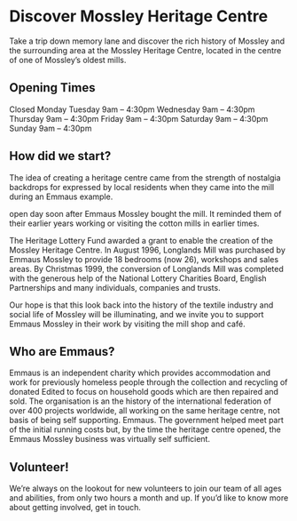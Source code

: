 # Discover Mossley Heritage Centre

Take a trip down memory lane and discover the rich history of Mossley and the surrounding area at the Mossley Heritage Centre, located in the centre of one of Mossley’s oldest mills.

## Opening Times

Closed Monday
Tuesday 9am – 4:30pm
Wednesday 9am – 4:30pm
Thursday 9am – 4:30pm
Friday 9am – 4:30pm
Saturday 9am – 4:30pm
Sunday 9am – 4:30pm

## How did we start?

The idea of creating a heritage centre came from the strength of nostalgia backdrops for expressed by local residents when they came into the mill during an Emmaus example.

open day soon after Emmaus Mossley bought the mill. It reminded them of their earlier years working or visiting the cotton mills in earlier times.

The Heritage Lottery Fund awarded a grant to enable the creation of the Mossley Heritage Centre. In August 1996, Longlands Mill was purchased by Emmaus Mossley to provide 18 bedrooms (now 26), workshops and sales areas. By Christmas 1999, the conversion of Longlands Mill was completed with the generous help of the National Lottery Charities Board, English Partnerships and many individuals, companies and trusts.

Our hope is that this look back into the history of the textile industry and social life of Mossley will be illuminating, and we invite you to support Emmaus Mossley in their work by visiting the mill shop and café.

## Who are Emmaus?

Emmaus is an independent charity which provides accommodation and work for previously homeless people through the collection and recycling of donated Edited to focus on household goods which are then repaired and sold. The organisation is an the history of the international federation of over 400 projects worldwide, all working on the same heritage centre, not basis of being self supporting. Emmaus.
The government helped meet part of the initial running costs but, by the time the heritage centre opened, the Emmaus Mossley business was virtually self sufficient.

## Volunteer!

We’re always on the lookout for new volunteers to join our team of all ages and abilities, from only two hours a month and up. If you’d like to know more about getting involved, get in touch.
